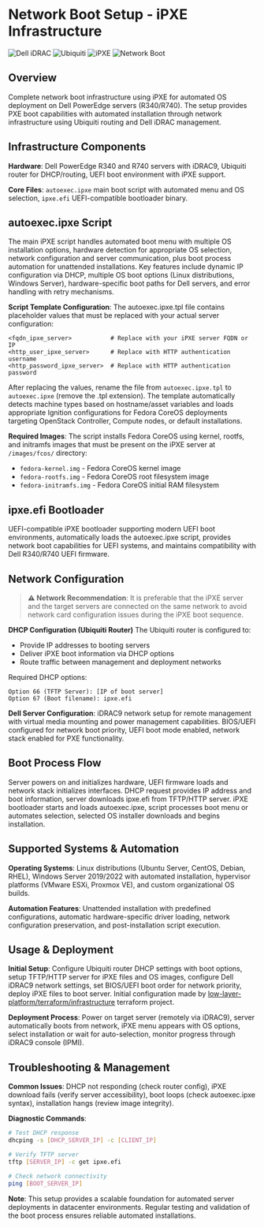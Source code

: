 # Network Boot Setup - iPXE Infrastructure

![Dell iDRAC](https://img.shields.io/badge/Dell%20iDRAC-%3E9-blue?logo=dell)
![Ubiquiti](https://img.shields.io/badge/Ubiquiti-Dream%20Machine-0559C9?logo=ubiquiti)
![iPXE](https://img.shields.io/badge/iPXE-UEFI-green)
![Network Boot](https://img.shields.io/badge/Network%20Boot-Automated-orange)

## Overview

Complete network boot infrastructure using iPXE for automated OS deployment on Dell PowerEdge servers (R340/R740). The setup provides PXE boot capabilities with automated installation through network infrastructure using Ubiquiti routing and Dell iDRAC management.

## Infrastructure Components

**Hardware**: Dell PowerEdge R340 and R740 servers with iDRAC9, Ubiquiti router for DHCP/routing, UEFI boot environment with iPXE support.

**Core Files**: `autoexec.ipxe` main boot script with automated menu and OS selection, `ipxe.efi` UEFI-compatible bootloader binary.

## autoexec.ipxe Script

The main iPXE script handles automated boot menu with multiple OS installation options, hardware detection for appropriate OS selection, network configuration and server communication, plus boot process automation for unattended installations. Key features include dynamic IP configuration via DHCP, multiple OS boot options (Linux distributions, Windows Server), hardware-specific boot paths for Dell servers, and error handling with retry mechanisms.

**Script Template Configuration**: The autoexec.ipxe.tpl file contains placeholder values that must be replaced with your actual server configuration:

```
<fqdn_ipxe_server>           # Replace with your iPXE server FQDN or IP
<http_user_ipxe_server>      # Replace with HTTP authentication username  
<http_password_ipxe_server>  # Replace with HTTP authentication password
```

After replacing the values, rename the file from `autoexec.ipxe.tpl` to `autoexec.ipxe` (remove the .tpl extension). The template automatically detects machine types based on hostname/asset variables and loads appropriate Ignition configurations for Fedora CoreOS deployments targeting OpenStack Controller, Compute nodes, or default installations.

**Required Images**: The script installs Fedora CoreOS using kernel, rootfs, and initramfs images that must be present on the iPXE server at `/images/fcos/` directory:
- `fedora-kernel.img` - Fedora CoreOS kernel image
- `fedora-rootfs.img` - Fedora CoreOS root filesystem image  
- `fedora-initramfs.img` - Fedora CoreOS initial RAM filesystem

## ipxe.efi Bootloader  

UEFI-compatible iPXE bootloader supporting modern UEFI boot environments, automatically loads the autoexec.ipxe script, provides network boot capabilities for UEFI systems, and maintains compatibility with Dell R340/R740 UEFI firmware.

## Network Configuration

> **⚠️ Network Recommendation**: It is preferable that the iPXE server and the target servers are connected on the same network to avoid network card configuration issues during the iPXE boot sequence.

**DHCP Configuration (Ubiquiti Router)**
The Ubiquiti router is configured to:
- Provide IP addresses to booting servers
- Deliver iPXE boot information via DHCP options
- Route traffic between management and deployment networks

Required DHCP options:
```
Option 66 (TFTP Server): [IP of boot server]
Option 67 (Boot filename): ipxe.efi
```

**Dell Server Configuration**: iDRAC9 network setup for remote management with virtual media mounting and power management capabilities. BIOS/UEFI configured for network boot priority, UEFI boot mode enabled, network stack enabled for PXE functionality.

## Boot Process Flow

Server powers on and initializes hardware, UEFI firmware loads and network stack initializes interfaces. DHCP request provides IP address and boot information, server downloads ipxe.efi from TFTP/HTTP server. iPXE bootloader starts and loads autoexec.ipxe, script processes boot menu or automates selection, selected OS installer downloads and begins installation.

## Supported Systems & Automation

**Operating Systems**: Linux distributions (Ubuntu Server, CentOS, Debian, RHEL), Windows Server 2019/2022 with automated installation, hypervisor platforms (VMware ESXi, Proxmox VE), and custom organizational OS builds.

**Automation Features**: Unattended installation with predefined configurations, automatic hardware-specific driver loading, network configuration preservation, and post-installation script execution.

## Usage & Deployment

**Initial Setup**: Configure Ubiquiti router DHCP settings with boot options, setup TFTP/HTTP server for iPXE files and OS images, configure Dell iDRAC9 network settings, set BIOS/UEFI boot order for network priority, deploy iPXE files to boot server.
Initial configuration made by [low-layer-platform/terraform/infrastructure](https://github.com/Astocanthus/low-layer-platform/tree/main/terraform/infrastructure) terraform project.

**Deployment Process**: Power on target server (remotely via iDRAC9), server automatically boots from network, iPXE menu appears with OS options, select installation or wait for auto-selection, monitor progress through iDRAC9 console (IPMI).

## Troubleshooting & Management

**Common Issues**: DHCP not responding (check router config), iPXE download fails (verify server accessibility), boot loops (check autoexec.ipxe syntax), installation hangs (review image integrity).

**Diagnostic Commands**:
```bash
# Test DHCP response
dhcping -s [DHCP_SERVER_IP] -c [CLIENT_IP]

# Verify TFTP server
tftp [SERVER_IP] -c get ipxe.efi

# Check network connectivity
ping [BOOT_SERVER_IP]
```

**Note**: This setup provides a scalable foundation for automated server deployments in datacenter environments. Regular testing and validation of the boot process ensures reliable automated installations.